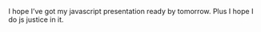 <!--
id: 453701162
link: http://kevinisom.info/post/453701162/i-hope-ive-got-my-javascript-presentation-ready
slug: i-hope-ive-got-my-javascript-presentation-ready
date: Wed Mar 17 2010 17:05:48 GMT+1300 (NZDT)
raw: {"blog_name":"kevinisom","id":453701162,"post_url":"http://kevinisom.info/post/453701162/i-hope-ive-got-my-javascript-presentation-ready","slug":"i-hope-ive-got-my-javascript-presentation-ready","type":"text","date":"2010-03-17 04:05:48 GMT","timestamp":1268798748,"state":"published","format":"html","reblog_key":"iZN5iWQp","tags":[],"short_url":"http://tmblr.co/Zw68YyR2kug","highlighted":[],"feed_item":"http://twitter.com/kev_nz/statuses/10604318971","from_feed_id":"650289","note_count":0,"title":null,"body":"<p>I hope I&#8217;ve got my javascript presentation ready by tomorrow. Plus I hope I do js justice in it.</p>"}
publish: 2010-03-017
tags: 
title: null
-->


I hope I’ve got my javascript presentation ready by tomorrow. Plus I
hope I do js justice in it.


